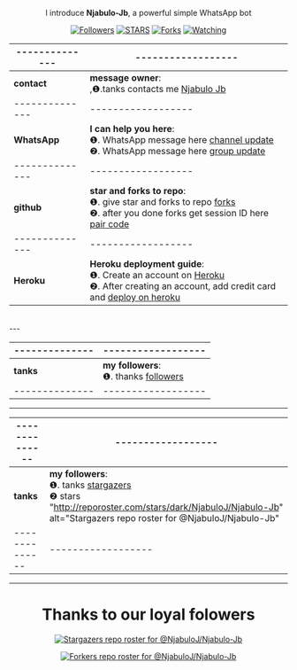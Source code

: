 


























































































































</h1> 
<p align="center">l introduce <b>Njabulo-Jb</b>, a powerful simple WhatsApp bot </p>
</p>
  <p align="center">
<a href="https://github.com/NjabuloJ?tab=followers"><img title="Followers" src="https://img.shields.io/github/followers/NjabuloJ?label=Followers&style=social"></a>
<a href="https://github.com/NjabuloJ/Njabulo-Jb/stargazers"><img title="STARS" src="https://img.shields.io/github/stars/NjabuloJ/Njabulo-Jb?&style=social"></a>
<a href="https://github.com/NjabuloJ/Njabulo-Jb/fork/network/members"><img title="Forks" src="https://img.shields.io/github/forks/NjabuloJ/Njabulo-Jb?style=social"></a>
<a href="https://github.com/NjabuloJ/Njabulo-Jb/watchers"><img title="Watching" src="https://img.shields.io/github/watchers/NjabuloJ/Njabulo-Jb?label=Watching&style=social"></a>

</p>


|--------------|------------------|
|--------------|------------------|
| **contact**  | **message owner**:<br> ,❶.tanks contacts me [Njabulo Jb](https://wa.me/message/5YM57LOXVA4BC1) <br>
|--------------|------------------|
| **WhatsApp** | **I can help you here**:<br> ❶. WhatsApp message here [channel update](https://whatsapp.com/channel/0029VarYP5iAInPtfQ8fRb2T) <br> ❷. WhatsApp message here [group update](https://chat.whatsapp.com/IzNzqFZIMTtKsWU37I1KIi) <br>
|--------------|------------------|
| **github**   | **star and forks to repo**:<br> ❶. give star and forks to repo [forks](https://github.com/NjabuloJ/Njabulo_Jb/fork) <br> ❷. after you done forks get session lD here [pair code](https://vw-session-ld.onrender.com/) <br>
|--------------|------------------|
| **Heroku**   | **Heroku deployment guide**:<br> ❶. Create an account on  [Heroku](https://signup.heroku.com)<br> ❷. After creating an account, add credit card and [deploy on heroku](https://dashboard.heroku.com/new?button-url=https://github.com/mr-X-force/LUCKY-MD-XFORCE&template=https://github.com/NjabuloJ/Njabulo_Jb.git) 
<br> 
---

|--------------|------------------|
|--------------|------------------|
|  **tanks**   | **my followers**:<br> ❶. thanks [followers](https://github.com/NjabuloJ/Njabulo-Jb/network/members)<br>
|--------------|------------------|
---


|--------------|------------------|
|--------------|------------------|
|  **tanks**   | **my followers**:<br> ❶. tanks [stargazers](https://github.com/NjabuloJ/Njabulo-Jb/stargazers)<br> ❷ stars "http://reporoster.com/stars/dark/NjabuloJ/Njabulo-Jb" alt="Stargazers repo roster for @NjabuloJ/Njabulo-Jb" <br>
|--------------|------------------|
---

<h1 align="center">Thanks to our loyal folowers</h1>
<p align="center">
  <a href="https://github.com/NjabuloJ/Njabulo-Jb/stargazers">
    <img src="http://reporoster.com/stars/dark/NjabuloJ/Njabulo-Jb" alt="Stargazers repo roster for @NjabuloJ/Njabulo-Jb">
  </a>
</p>

<p align="center">
  <a href="https://github.com/NjabuloJ/Nkabulo-Jb/network/members">
    <img src="http://reporoster.com/forks/dark/NjabuloJ/Njabulo-Jb" alt="Forkers repo roster for @NjabuloJ/Njabulo-Jb">
  </a>
</p>



